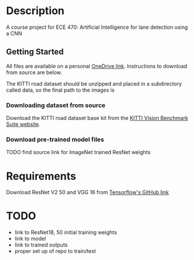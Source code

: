 # Description
A course project for ECE 470: Artificial Intelligence for lane detection using a CNN

## Getting Started
All files are available on a personal [OneDrive link](https://1drv.ms/u/s!AnSUzPfRDFUagcFB0qdPnt9YKApvcw?e=Drg1qf). Instructions to download from source are below.

The KITTI road dataset should be unzipped and placed in a subdirectory called data, so the final path to the images is

### Downloading dataset from source
Download the KITTI road dataset base kit from the [KITTI Vision Benchmark Suite website](http://www.cvlibs.net/datasets/kitti/eval_road.php). 

### Download pre-trained model files
TODO find source link for ImageNet trained ResNet weights

# Requirements
Download ResNet V2 50 and VGG 16 from [Tensorflow's GitHub link](https://github.com/tensorflow/models/tree/master/research/slim#pre-trained-models)

# TODO
- link to ResNet18, 50 initial training weights
- link to model
- link to trained outputs
- proper set up of repo to train/test
